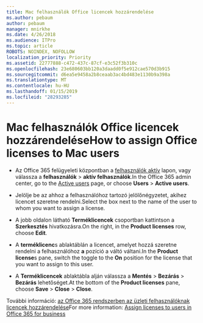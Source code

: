 ```yaml
---
title: Mac felhasználók Office licencek hozzárendelése
ms.author: pebaum
author: pebaum
manager: mnirkhe
ms.date: 4/26/2018
ms.audience: ITPro
ms.topic: article
ROBOTS: NOINDEX, NOFOLLOW
localization_priority: Priority
ms.assetid: 22777888-c472-437c-87cf-e3c52f3b310c
ms.openlocfilehash: 23e680603bb120a3daadd0f5e912cae570d3b915
ms.sourcegitcommit: d6ea5e9458a2b8ceaab3ac4bd483e1130b9a398a
ms.translationtype: MT
ms.contentlocale: hu-HU
ms.lasthandoff: 01/15/2019
ms.locfileid: "28293285"
---
```

# <a name="how-to-assign-office-licenses-to-mac-users"></a><span data-ttu-id="40cfb-102">Mac felhasználók Office licencek hozzárendelése</span><span class="sxs-lookup"><span data-stu-id="40cfb-102">How to assign Office licenses to Mac users</span></span>

- <span data-ttu-id="40cfb-103">Az Office 365 felügyeleti központban a [felhasználók aktív](https://go.microsoft.com/fwlink/p/?linkid=834822) lapon, vagy válassza a **felhasználók** \> **aktív felhasználók**.</span><span class="sxs-lookup"><span data-stu-id="40cfb-103">In the Office 365 admin center, go to the [Active users](https://go.microsoft.com/fwlink/p/?linkid=834822) page, or choose **Users** \> **Active users**.</span></span>
    
- <span data-ttu-id="40cfb-104">Jelölje be az ahhoz a felhasználóhoz tartozó jelölőnégyzetet, akihez licencet szeretne rendelni.</span><span class="sxs-lookup"><span data-stu-id="40cfb-104">Select the box next to the name of the user to whom you want to assign a license.</span></span>
    
- <span data-ttu-id="40cfb-105">A jobb oldalon látható **Terméklicencek** csoportban kattintson a **Szerkesztés** hivatkozásra.</span><span class="sxs-lookup"><span data-stu-id="40cfb-105">On the right, in the **Product licenses** row, choose **Edit**.</span></span>
    
- <span data-ttu-id="40cfb-106">A **terméklicenc**s ablaktáblán a licencet, amelyet hozzá szeretne rendelni a felhasználóhoz **a** pozíció a váltó váltani.</span><span class="sxs-lookup"><span data-stu-id="40cfb-106">In the **Product license**s pane, switch the toggle to the **On** position for the license that you want to assign to this user.</span></span> 
    
- <span data-ttu-id="40cfb-107">A **Terméklicencek** ablaktábla alján válassza a **Mentés** \> **Bezárás** \> **Bezárás** lehetőséget.</span><span class="sxs-lookup"><span data-stu-id="40cfb-107">At the bottom of the **Product licenses** pane, choose **Save** \> **Close** \> **Close**.</span></span>
    
<span data-ttu-id="40cfb-108">További információ: [az Office 365 rendszerben az üzleti felhasználóknak licencek hozzárendelése](.md)</span><span class="sxs-lookup"><span data-stu-id="40cfb-108">For more information: [Assign licenses to users in Office 365 for business](.md)</span></span>
  

